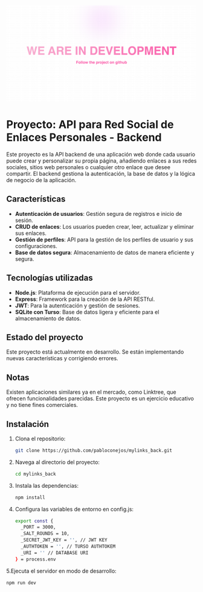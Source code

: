 ![screenshot](./assets/gitImage/gitImage.png)

# Proyecto: API para Red Social de Enlaces Personales - Backend

Este proyecto es la API backend de una aplicación web donde cada usuario puede crear y personalizar su propia página, añadiendo enlaces a sus redes sociales, sitios web personales o cualquier otro enlace que desee compartir. El backend gestiona la autenticación, la base de datos y la lógica de negocio de la aplicación.

## Características

- **Autenticación de usuarios**: Gestión segura de registros e inicio de sesión.
- **CRUD de enlaces**: Los usuarios pueden crear, leer, actualizar y eliminar sus enlaces.
- **Gestión de perfiles**: API para la gestión de los perfiles de usuario y sus configuraciones.
- **Base de datos segura**: Almacenamiento de datos de manera eficiente y segura.

## Tecnologías utilizadas

- **Node.js**: Plataforma de ejecución para el servidor.
- **Express**: Framework para la creación de la API RESTful.
- **JWT**: Para la autenticación y gestión de sesiones.
- **SQLite con Turso**: Base de datos ligera y eficiente para el almacenamiento de datos.

## Estado del proyecto
Este proyecto está actualmente en desarrollo. Se están implementando nuevas características y corrigiendo errores.

## Notas
Existen aplicaciones similares ya en el mercado, como Linktree, que ofrecen funcionalidades parecidas. Este proyecto es un ejercicio educativo y no tiene fines comerciales.

## Instalación

1. Clona el repositorio:
   ```bash
   git clone https://github.com/pabloconejos/mylinks_back.git
2. Navega al directorio del proyecto:
    ```bash
    cd mylinks_back
3. Instala las dependencias:
    ```bash
    npm install
4. Configura las variables de entorno en config.js:
    ```bash
    export const {
      _PORT = 3000,
      _SALT_ROUNDS = 10,
      _SECRET_JWT_KEY = '', // JWT KEY
      _AUTHTOKEN = '', // TURSO AUTHTOKEM
      _URI = '' // DATABASE URI
    } = process.env
5.Ejecuta el servidor en modo de desarrollo:
  ```bash
  npm run dev



